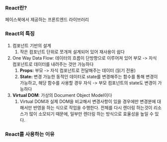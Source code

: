 ### React란?
페이스북에서 제공하는 프론트엔드 라이브러리

### React의 특징
1. 컴포넌트 기반의 설계
	1. 작은 컴포넌트 단위로 쪼개져 설계되어 있어 재사용이 쉽다
2. One Way Data Flow: 데이터의 흐름이 단방향으로 이루어져 있어 부모 -> 자식 컴포넌트로 데이터를 내려주는 것만 가능하다
	1. **Props:** 부모 -> 자식 컴포넌트로 전달해주는 데이터 (읽기 전용)
	2. **State:** 변경 가능한 동적인 데이터로 state를 변경해주는 함수를 통해 변경이 가능하고, 해당 함수를 사용할 경우 자식 -> 부모 컴포넌트의 state도 변경이 가능하다
3. **Virtual DOM**: 가상의 Document Object Model이다
	1. Virtual DOM과 실제 DOM을 비교해서 변경사항이 있을 경우에만 변경분에 대해서만 반영을 하는 식으로 작업을 수행한다. 전체를 다시 렌더링 하는것이 리소스가 많이 소모되기 때문에, 일부만 렌더링 하는 방식으로 효율성을 높일 수 있다.

### React를 사용하는 이유